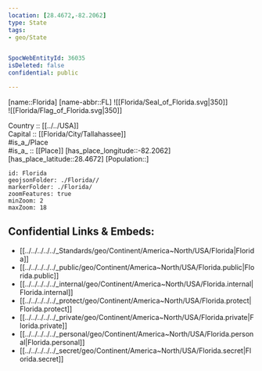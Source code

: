 ```yaml
---
location: [28.4672,-82.2062] 
type: State
tags:
- geo/State


SpocWebEntityId: 36035
isDeleted: false
confidential: public

---
```

[name::Florida] 
[name-abbr::FL] 
![[Florida/Seal_of_Florida.svg|350]]  
![[Florida/Flag_of_Florida.svg|350]]  

Country :: [[../../USA]]  
Capital :: [[Florida/City/Tallahassee]]  
#is_a_/Place  
#is_a_ :: [[Place]] 
[has_place_longitude::-82.2062] 
[has_place_latitude::28.4672] 
[Population::] 



```leaflet
id: Florida
geojsonFolder: ./Florida//
markerFolder: ./Florida/
zoomFeatures: true 
minZoom: 2 
maxZoom: 18
```


## Confidential Links & Embeds: 
- [[../../../../../_Standards/geo/Continent/America~North/USA/Florida|Florida]] 
- [[../../../../../_public/geo/Continent/America~North/USA/Florida.public|Florida.public]] 
- [[../../../../../_internal/geo/Continent/America~North/USA/Florida.internal|Florida.internal]] 
- [[../../../../../_protect/geo/Continent/America~North/USA/Florida.protect|Florida.protect]] 
- [[../../../../../_private/geo/Continent/America~North/USA/Florida.private|Florida.private]] 
- [[../../../../../_personal/geo/Continent/America~North/USA/Florida.personal|Florida.personal]] 
- [[../../../../../_secret/geo/Continent/America~North/USA/Florida.secret|Florida.secret]] 
